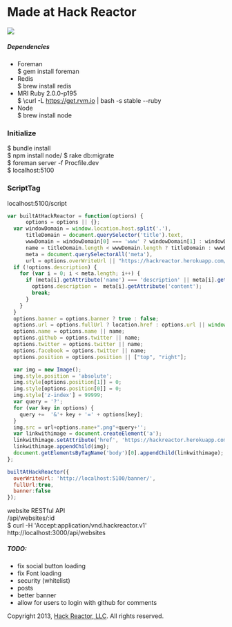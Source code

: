 # Made at Hack Reactor

<img src="https://dl.dropboxusercontent.com/u/7020515/MadeAtHackReactor/reactiveRails.png">

##### Dependencies
- Foreman  
$ gem install foreman
- Redis  
$ brew install redis  
- MRI Ruby 2.0.0-p195  
$ \curl -L https://get.rvm.io | bash -s stable --ruby  
- Node  
$ brew install node  


### Initialize
 
$ bundle install  
$ npm install node/
$ rake db:migrate  
$ foreman server -f Procfile.dev  
$ localhost:5100  

### ScriptTag
localhost:5100/script  
```javascript    
var builtAtHackReactor = function(options) {
      options = options || {};
  var windowDomain = window.location.host.split('.'),
      titleDomain = document.querySelector('title').text,
      wwwDomain = windowDomain[0] === 'www' ? windowDomain[1] : windowDomain[0],
      name = titleDomain.length < wwwDomain.length ? titleDomain : wwwDomain,
      meta = document.querySelectorAll('meta'),
      url = options.overWriteUrl || "https://hackreactor.herokuapp.com/banner/";
  if (!options.description) {
    for (var i = 0; i < meta.length; i++) {
      if (meta[i].getAttribute('name') === 'description' || meta[i].getAttribute('property') === "og:description") {
        options.description =  meta[i].getAttribute('content');
        break;
      }
    }
  }
  options.banner = options.banner ? true : false;
  options.url = options.fullUrl ? location.href : options.url || window.location.origin;
  options.name = options.name || name;
  options.github = options.twitter || name;
  options.twitter = options.twitter || name;
  options.facebook = options.twitter || name;
  options.position = options.position || ["top", "right"];

  var img = new Image();
  img.style.position = 'absolute';
  img.style[options.position[1]] = 0;
  img.style[options.position[0]] = 0;
  img.style['z-index'] = 99999;
  var query = '?';
  for (var key in options) {
    query +=  '&'+ key + '=' + options[key];
  }
  img.src = url+options.name+".png"+query+'';
  var linkwithimage = document.createElement('a');
  linkwithimage.setAttribute('href', 'https://hackreactor.herokuapp.com/');
  linkwithimage.appendChild(img);
  document.getElementsByTagName('body')[0].appendChild(linkwithimage);
};

builtAtHackReactor({
  overWriteUrl: 'http://localhost:5100/banner/',
  fullUrl:true,
  banner:false
});
```

website RESTful API  
/api/websites/:id  
$ curl -H 'Accept:application/vnd.hackreactor.v1' http://localhost:3000/api/websites

##### TODO:  
- fix social button loading  
- fix Font loading  
- security (whitelist)  
- posts  
- better banner  
- allow for users to login with github for comments

Copyright 2013, [Hack Reactor, LLC](http://hackreactor.com). All rights reserved.

